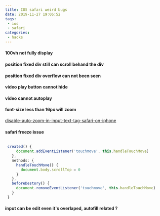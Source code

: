 ```yaml
---
title: IOS safari weird bugs
date: 2019-11-27 19:06:52
tags:
 - ios
 - safari
categories:
 - hacks 
---
```

#### 100vh not fully display


#### position fixed div still can scroll behand the div

#### position fixed div overflow can not been seen
<!-- more -->

#### video play button cannot hide


#### video cannot autoplay



#### font-size less than 16px will zoom 
[disable-auto-zoom-in-input-text-tag-safari-on-iphone](https://stackoverflow.com/questions/2989263/disable-auto-zoom-in-input-text-tag-safari-on-iphone)



#### safari freeze issue

```js

 created() {
     document.addEventListener('touchmove', this.handleTouchMove)
   },
   methods: {
     handleTouchMove() {
       document.body.scrollTop = 0
     }
   },
   beforeDestory() {
     document.removeEventListener('touchmove', this.handleTouchMove)
   }
 }


```


#### input can be edit even it's overlaped, autofill related ?

